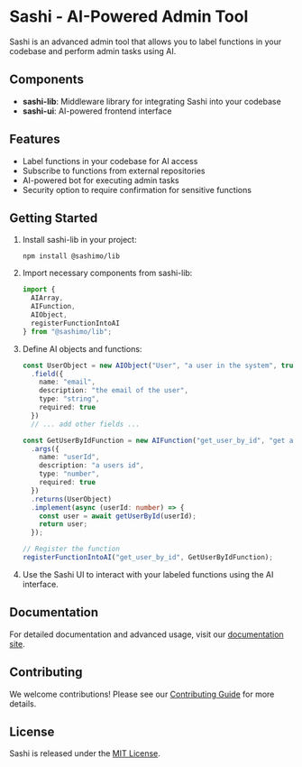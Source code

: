 # Sashi - AI-Powered Admin Tool

Sashi is an advanced admin tool that allows you to label functions in your codebase and perform admin tasks using AI.

## Components

-   **sashi-lib**: Middleware library for integrating Sashi into your codebase
-   **sashi-ui**: AI-powered frontend interface

## Features

-   Label functions in your codebase for AI access
-   Subscribe to functions from external repositories
-   AI-powered bot for executing admin tasks
-   Security option to require confirmation for sensitive functions

## Getting Started

1. Install sashi-lib in your project:

    ```
    npm install @sashimo/lib
    ```

2. Import necessary components from sashi-lib:

    ```typescript
    import {
      AIArray,
      AIFunction,
      AIObject,
      registerFunctionIntoAI
    } from "@sashimo/lib";
    ```

3. Define AI objects and functions:

    ```typescript
    const UserObject = new AIObject("User", "a user in the system", true)
      .field({
        name: "email",
        description: "the email of the user",
        type: "string",
        required: true
      })
      // ... add other fields ...

    const GetUserByIdFunction = new AIFunction("get_user_by_id", "get a user by id")
      .args({
        name: "userId",
        description: "a users id",
        type: "number",
        required: true
      })
      .returns(UserObject)
      .implement(async (userId: number) => {
        const user = await getUserById(userId);
        return user;
      });

    // Register the function
    registerFunctionIntoAI("get_user_by_id", GetUserByIdFunction);
    ```

4. Use the Sashi UI to interact with your labeled functions using the AI interface.

## Documentation

For detailed documentation and advanced usage, visit our [documentation site](https://docs.sashi.ai).

## Contributing

We welcome contributions! Please see our [Contributing Guide](CONTRIBUTING.md) for more details.

## License

Sashi is released under the [MIT License](LICENSE).
